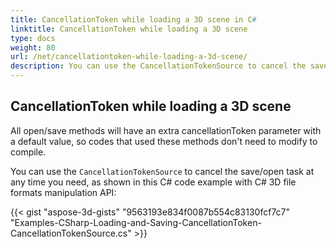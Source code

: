 ```yaml
---
title: CancellationToken while loading a 3D scene in C#
linktitle: CancellationToken while loading a 3D scene
type: docs
weight: 80
url: /net/cancellationtoken-while-loading-a-3d-scene/
description: You can use the CancellationTokenSource to cancel the save/open task at any time you need with C# 3D file manipulation and conversion API.
---
```


## **CancellationToken while loading a 3D scene**
All open/save methods will have an extra cancellationToken parameter with a default value, so codes that used these methods don't need to modify to compile.

You can use the `CancellationTokenSource` to cancel the save/open task at any time you need, as shown in this C# code example with C# 3D file formats manipulation API:

{{< gist "aspose-3d-gists" "9563193e834f0087b554c83130fcf7c7" "Examples-CSharp-Loading-and-Saving-CancellationToken-CancellationTokenSource.cs" >}}
